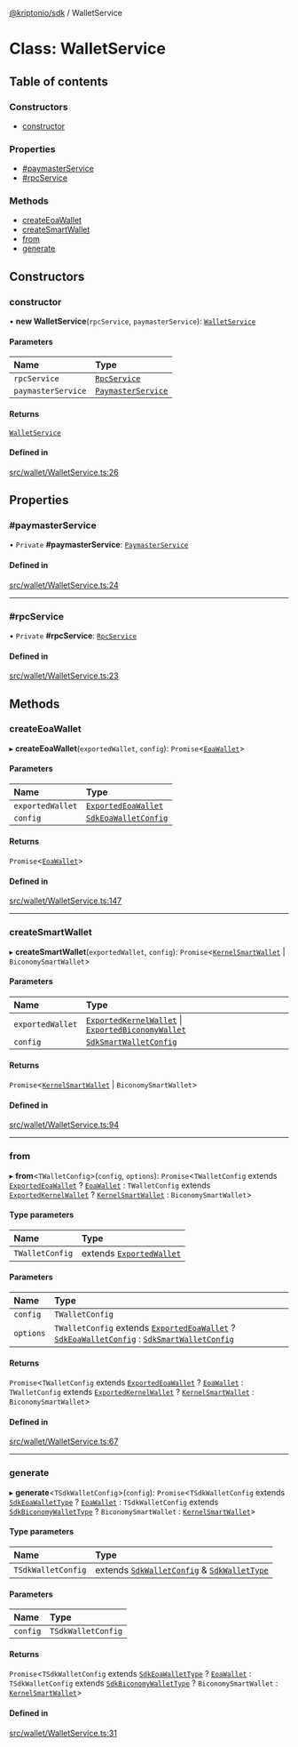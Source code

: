 [@kriptonio/sdk](../README.md) / WalletService

# Class: WalletService

## Table of contents

### Constructors

- [constructor](WalletService.md#constructor)

### Properties

- [#paymasterService](WalletService.md##paymasterservice)
- [#rpcService](WalletService.md##rpcservice)

### Methods

- [createEoaWallet](WalletService.md#createeoawallet)
- [createSmartWallet](WalletService.md#createsmartwallet)
- [from](WalletService.md#from)
- [generate](WalletService.md#generate)

## Constructors

### constructor

• **new WalletService**(`rpcService`, `paymasterService`): [`WalletService`](WalletService.md)

#### Parameters

| Name | Type |
| :------ | :------ |
| `rpcService` | [`RpcService`](RpcService.md) |
| `paymasterService` | [`PaymasterService`](PaymasterService.md) |

#### Returns

[`WalletService`](WalletService.md)

#### Defined in

[src/wallet/WalletService.ts:26](https://github.com/kriptonio/sdk/blob/d5dd03e/packages/sdk/src/wallet/WalletService.ts#L26)

## Properties

### #paymasterService

• `Private` **#paymasterService**: [`PaymasterService`](PaymasterService.md)

#### Defined in

[src/wallet/WalletService.ts:24](https://github.com/kriptonio/sdk/blob/d5dd03e/packages/sdk/src/wallet/WalletService.ts#L24)

___

### #rpcService

• `Private` **#rpcService**: [`RpcService`](RpcService.md)

#### Defined in

[src/wallet/WalletService.ts:23](https://github.com/kriptonio/sdk/blob/d5dd03e/packages/sdk/src/wallet/WalletService.ts#L23)

## Methods

### createEoaWallet

▸ **createEoaWallet**(`exportedWallet`, `config`): `Promise`\<[`EoaWallet`](EoaWallet.md)\>

#### Parameters

| Name | Type |
| :------ | :------ |
| `exportedWallet` | [`ExportedEoaWallet`](../README.md#exportedeoawallet) |
| `config` | [`SdkEoaWalletConfig`](../README.md#sdkeoawalletconfig) |

#### Returns

`Promise`\<[`EoaWallet`](EoaWallet.md)\>

#### Defined in

[src/wallet/WalletService.ts:147](https://github.com/kriptonio/sdk/blob/d5dd03e/packages/sdk/src/wallet/WalletService.ts#L147)

___

### createSmartWallet

▸ **createSmartWallet**(`exportedWallet`, `config`): `Promise`\<[`KernelSmartWallet`](KernelSmartWallet.md) \| `BiconomySmartWallet`\>

#### Parameters

| Name | Type |
| :------ | :------ |
| `exportedWallet` | [`ExportedKernelWallet`](../README.md#exportedkernelwallet) \| [`ExportedBiconomyWallet`](../README.md#exportedbiconomywallet) |
| `config` | [`SdkSmartWalletConfig`](../README.md#sdksmartwalletconfig) |

#### Returns

`Promise`\<[`KernelSmartWallet`](KernelSmartWallet.md) \| `BiconomySmartWallet`\>

#### Defined in

[src/wallet/WalletService.ts:94](https://github.com/kriptonio/sdk/blob/d5dd03e/packages/sdk/src/wallet/WalletService.ts#L94)

___

### from

▸ **from**\<`TWalletConfig`\>(`config`, `options`): `Promise`\<`TWalletConfig` extends [`ExportedEoaWallet`](../README.md#exportedeoawallet) ? [`EoaWallet`](EoaWallet.md) : `TWalletConfig` extends [`ExportedKernelWallet`](../README.md#exportedkernelwallet) ? [`KernelSmartWallet`](KernelSmartWallet.md) : `BiconomySmartWallet`\>

#### Type parameters

| Name | Type |
| :------ | :------ |
| `TWalletConfig` | extends [`ExportedWallet`](../README.md#exportedwallet) |

#### Parameters

| Name | Type |
| :------ | :------ |
| `config` | `TWalletConfig` |
| `options` | `TWalletConfig` extends [`ExportedEoaWallet`](../README.md#exportedeoawallet) ? [`SdkEoaWalletConfig`](../README.md#sdkeoawalletconfig) : [`SdkSmartWalletConfig`](../README.md#sdksmartwalletconfig) |

#### Returns

`Promise`\<`TWalletConfig` extends [`ExportedEoaWallet`](../README.md#exportedeoawallet) ? [`EoaWallet`](EoaWallet.md) : `TWalletConfig` extends [`ExportedKernelWallet`](../README.md#exportedkernelwallet) ? [`KernelSmartWallet`](KernelSmartWallet.md) : `BiconomySmartWallet`\>

#### Defined in

[src/wallet/WalletService.ts:67](https://github.com/kriptonio/sdk/blob/d5dd03e/packages/sdk/src/wallet/WalletService.ts#L67)

___

### generate

▸ **generate**\<`TSdkWalletConfig`\>(`config`): `Promise`\<`TSdkWalletConfig` extends [`SdkEoaWalletType`](../README.md#sdkeoawallettype) ? [`EoaWallet`](EoaWallet.md) : `TSdkWalletConfig` extends [`SdkBiconomyWalletType`](../README.md#sdkbiconomywallettype) ? `BiconomySmartWallet` : [`KernelSmartWallet`](KernelSmartWallet.md)\>

#### Type parameters

| Name | Type |
| :------ | :------ |
| `TSdkWalletConfig` | extends [`SdkWalletConfig`](../README.md#sdkwalletconfig) & [`SdkWalletType`](../README.md#sdkwallettype) |

#### Parameters

| Name | Type |
| :------ | :------ |
| `config` | `TSdkWalletConfig` |

#### Returns

`Promise`\<`TSdkWalletConfig` extends [`SdkEoaWalletType`](../README.md#sdkeoawallettype) ? [`EoaWallet`](EoaWallet.md) : `TSdkWalletConfig` extends [`SdkBiconomyWalletType`](../README.md#sdkbiconomywallettype) ? `BiconomySmartWallet` : [`KernelSmartWallet`](KernelSmartWallet.md)\>

#### Defined in

[src/wallet/WalletService.ts:31](https://github.com/kriptonio/sdk/blob/d5dd03e/packages/sdk/src/wallet/WalletService.ts#L31)
